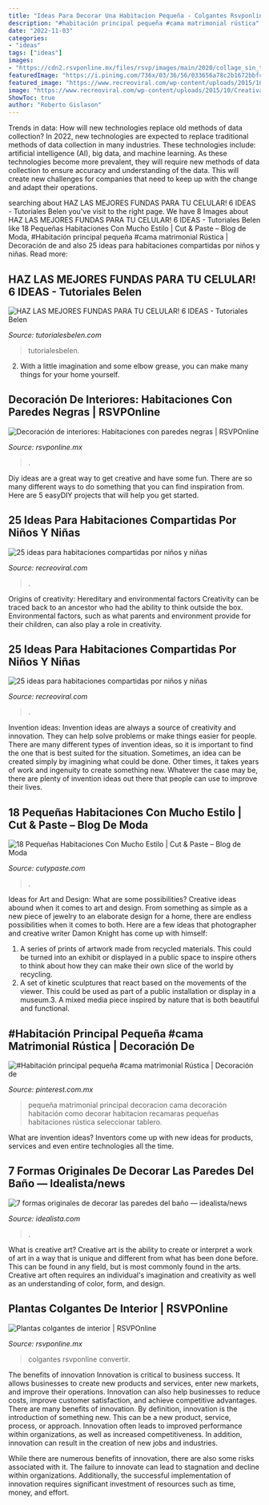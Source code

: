 ```yaml
---
title: "Ideas Para Decorar Una Habitacion Pequeña - Colgantes Rsvponline Convertir"
description: "#habitación principal pequeña #cama matrimonial rústica"
date: "2022-11-03"
categories:
- "ideas"
tags: ["ideas"]
images:
- "https://cdn2.rsvponline.mx/files/rsvp/images/main/2020/collage_sin_titulo_49.jpg"
featuredImage: "https://i.pinimg.com/736x/03/36/56/033656a78c2b1672bbfc70bdef037506.jpg"
featured_image: "https://www.recreoviral.com/wp-content/uploads/2015/10/Creativas-habitaciones-compartidas-por-niños-y-niñas-4.jpg"
image: "https://www.recreoviral.com/wp-content/uploads/2015/10/Creativas-habitaciones-compartidas-por-niños-y-niñas-4.jpg"
ShowToc: true
author: "Roberto Gislason"
---
```



Trends in data: How will new technologies replace old methods of data collection?
In 2022, new technologies are expected to replace traditional methods of data collection in many industries. These technologies include: artificial intelligence (AI), big data, and machine learning. As these technologies become more prevalent, they will require new methods of data collection to ensure accuracy and understanding of the data. This will create new challenges for companies that need to keep up with the change and adapt their operations.

	

		
searching about HAZ LAS MEJORES FUNDAS PARA TU CELULAR! 6 IDEAS - Tutoriales Belen you've visit to the right page. We have 8 Images about HAZ LAS MEJORES FUNDAS PARA TU CELULAR! 6 IDEAS - Tutoriales Belen like 18 Pequeñas Habitaciones Con Mucho Estilo | Cut &amp; Paste – Blog de Moda, #Habitación principal pequeña #cama matrimonial Rústica | Decoración de and also 25 ideas para habitaciones compartidas por niños y niñas. Read more:
		
    
## HAZ LAS MEJORES FUNDAS PARA TU CELULAR! 6 IDEAS - Tutoriales Belen

<img loading=lazy src="http://www.tutorialesbelen.com/wp-content/uploads/2021/01/maxresdefault-2021-01-26T075150.215.jpg" onerror="this.onerror=null;this.src='https://tse1.mm.bing.net/th?id=OIP.6C8saY4mjNLDSLilXIP7BwHaEK&amp;pid=15.1';" alt="HAZ LAS MEJORES FUNDAS PARA TU CELULAR! 6 IDEAS - Tutoriales Belen">

_Source: tutorialesbelen.com_

>tutorialesbelen. 

	

2. With a little imagination and some elbow grease, you can make many things for your home yourself.

    
## Decoración De Interiores: Habitaciones Con Paredes Negras | RSVPOnline

<img loading=lazy src="https://cdn2.rsvponline.mx/files/rsvp/images/main/2020/collage_sin_titulo_49.jpg" onerror="this.onerror=null;this.src='https://tse2.mm.bing.net/th?id=OIP.-6sGeepIiUAibxY7QxV0TwHaDy&amp;pid=15.1';" alt="Decoración de interiores: Habitaciones con paredes negras | RSVPOnline">

_Source: rsvponline.mx_

>. 

	

Diy ideas are a great way to get creative and have some fun. There are so many different ways to do something that you can find inspiration from. Here are 5 easyDIY projects that will help you get started.

    
## 25 Ideas Para Habitaciones Compartidas Por Niños Y Niñas

<img loading=lazy src="https://www.recreoviral.com/wp-content/uploads/2015/10/Creativas-habitaciones-compartidas-por-niños-y-niñas-12.jpg" onerror="this.onerror=null;this.src='https://tse3.mm.bing.net/th?id=OIP.ZueAjsHcfYZvrHd_8oIy4wHaE8&amp;pid=15.1';" alt="25 ideas para habitaciones compartidas por niños y niñas">

_Source: recreoviral.com_

>. 

	

Origins of creativity: Hereditary and environmental factors
Creativity can be traced back to an ancestor who had the ability to think outside the box. Environmental factors, such as what parents and environment provide for their children, can also play a role in creativity.

    
## 25 Ideas Para Habitaciones Compartidas Por Niños Y Niñas

<img loading=lazy src="https://www.recreoviral.com/wp-content/uploads/2015/10/Creativas-habitaciones-compartidas-por-niños-y-niñas-4.jpg" onerror="this.onerror=null;this.src='https://tse2.mm.bing.net/th?id=OIP.R0UxAKtckb5nkf4kS92wUQHaHJ&amp;pid=15.1';" alt="25 ideas para habitaciones compartidas por niños y niñas">

_Source: recreoviral.com_

>. 

	

Invention ideas:
Invention ideas are always a source of creativity and innovation. They can help solve problems or make things easier for people. There are many different types of invention ideas, so it is important to find the one that is best suited for the situation. Sometimes, an idea can be created simply by imagining what could be done. Other times, it takes years of work and ingenuity to create something new. Whatever the case may be, there are plenty of invention ideas out there that people can use to improve their lives.

    
## 18 Pequeñas Habitaciones Con Mucho Estilo | Cut &amp; Paste – Blog De Moda

<img loading=lazy src="http://www.cutypaste.com/wp-content/uploads/2016/04/9-7.jpg" onerror="this.onerror=null;this.src='https://tse1.mm.bing.net/th?id=OIP.A2Jt923_dnx9LyQfmQ2g6QHaLH&amp;pid=15.1';" alt="18 Pequeñas Habitaciones Con Mucho Estilo | Cut &amp; Paste – Blog de Moda">

_Source: cutypaste.com_

>. 

	

Ideas for Art and Design: What are some possibilities?
Creative ideas abound when it comes to art and design. From something as simple as a new piece of jewelry to an elaborate design for a home, there are endless possibilities when it comes to both. Here are a few ideas that photographer and creative writer Damon Knight has come up with himself:
1. A series of prints of artwork made from recycled materials. This could be turned into an exhibit or displayed in a public space to inspire others to think about how they can make their own slice of the world by recycling.
2. A set of kinetic sculptures that react based on the movements of the viewer. This could be used as part of a public installation or display in a museum.3. A mixed media piece inspired by nature that is both beautiful and functional.

    
## #Habitación Principal Pequeña #cama Matrimonial Rústica | Decoración De

<img loading=lazy src="https://i.pinimg.com/736x/03/36/56/033656a78c2b1672bbfc70bdef037506.jpg" onerror="this.onerror=null;this.src='https://tse2.mm.bing.net/th?id=OIP.tl9Rk7uDh_qvWacY5sWypQHaNm&amp;pid=15.1';" alt="#Habitación principal pequeña #cama matrimonial Rústica | Decoración de">

_Source: pinterest.com.mx_

>pequeña matrimonial principal decoracion cama decoración habitación como decorar habitacion recamaras pequeñas habitaciones rústica seleccionar tablero. 

	

What are invention ideas?
Inventors come up with new ideas for products, services and even entire technologies all the time.

    
## 7 Formas Originales De Decorar Las Paredes Del Baño — Idealista/news

<img loading=lazy src="https://st3.idealista.com/news/archivos/styles/imagen_big_lightbox/public/2019-08/baldosa.jpg?sv=WBME5Bnd&amp;itok=_6ng0tLV" onerror="this.onerror=null;this.src='https://tse3.mm.bing.net/th?id=OIP.O49BZqnYWTWX8IfEDoeENgHaLH&amp;pid=15.1';" alt="7 formas originales de decorar las paredes del baño — idealista/news">

_Source: idealista.com_

>. 

	

What is creative art?
Creative art is the ability to create or interpret a work of art in a way that is unique and different from what has been done before. This can be found in any field, but is most commonly found in the arts. Creative art often requires an individual's imagination and creativity as well as an understanding of color, form, and design.

    
## Plantas Colgantes De Interior | RSVPOnline

<img loading=lazy src="https://cdn2.rsvponline.mx/files/rsvp/styles/serie_image_logo/public/images/galleries/2020/mikeetootplants.jpg" onerror="this.onerror=null;this.src='https://tse3.mm.bing.net/th?id=OIP.2Qk6uKptL-G1nnwlXGvFRwHaFj&amp;pid=15.1';" alt="Plantas colgantes de interior | RSVPOnline">

_Source: rsvponline.mx_

>colgantes rsvponline convertir. 

	

The benefits of innovation
Innovation is critical to business success. It allows businesses to create new products and services, enter new markets, and improve their operations. Innovation can also help businesses to reduce costs, improve customer satisfaction, and achieve competitive advantages.
There are many benefits of innovation. By definition, innovation is the introduction of something new. This can be a new product, service, process, or approach. Innovation often leads to improved performance within organizations, as well as increased competitiveness. In addition, innovation can result in the creation of new jobs and industries.

While there are numerous benefits of innovation, there are also some risks associated with it. The failure to innovate can lead to stagnation and decline within organizations. Additionally, the successful implementation of innovation requires significant investment of resources such as time, money, and effort.

